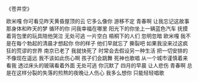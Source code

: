 《苍井空》

欧米嘎 你可看见昨天黄昏屋顶的云
它多么像你 游移不定
青春啊 让我忘记这故事那身体和昨天的梦
循环的你 问我幸福在哪里
阳光下的你坐上一辆蓝色汽车
抚摸着背包里的玩具陪他哭泣
无处可逃 一片空白
梧桐下的人们 忽明忽暗
欧米嘎 我不是在每个勃起的清晨才想起你
你的样子 他们早就忘了
撕裂吧 如果我没来过这疯狂的荒谬的世界
南京已老了 我就快死了
时常会去假设另一种生活
把一切安排的不像现在遥远
我不该如此伤心啊
孩子们会跳舞 死神也歌唱
从一个城市谨慎着来看我
透过床头的玻璃看着外面
无处可逃 你沉默了
四月的早晨 让人悲伤
青春啊 总是在这样分裂的失落的煎熬的夜晚让人伤心
我多么想你 只能轻轻唱歌
